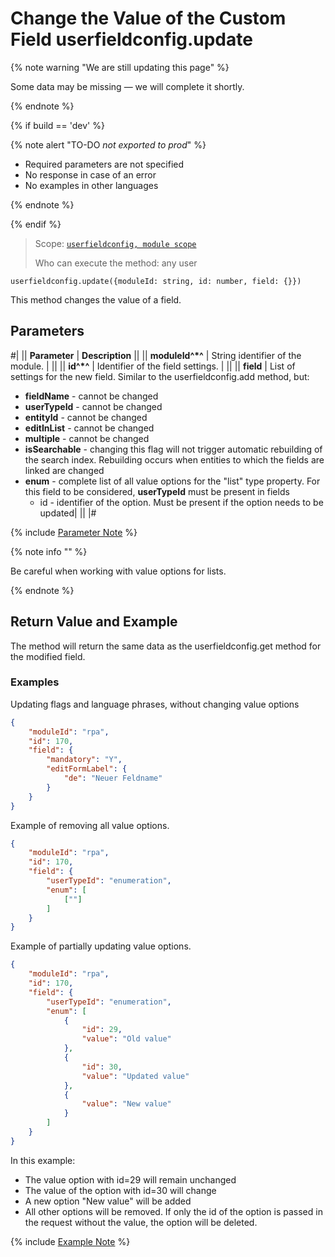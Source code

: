 # Change the Value of the Custom Field userfieldconfig.update

{% note warning "We are still updating this page" %}

Some data may be missing — we will complete it shortly.

{% endnote %}

{% if build == 'dev' %}

{% note alert "TO-DO _not exported to prod_" %}

- Required parameters are not specified
- No response in case of an error
- No examples in other languages
  
{% endnote %}

{% endif %}

> Scope: [`userfieldconfig, module scope`](../../../../scopes/permissions.md)
>
> Who can execute the method: any user

```http
userfieldconfig.update({moduleId: string, id: number, field: {}})
```

This method changes the value of a field.

## Parameters

#|
|| **Parameter** | **Description** ||
|| **moduleId^*^** | String identifier of the module.  | ||
|| **id^*^** | Identifier of the field settings.  | ||
|| **field** | List of settings for the new field. Similar to the userfieldconfig.add method, but:
- **fieldName** - cannot be changed
- **userTypeId** - cannot be changed
- **entityId** - cannot be changed
- **editInList** - cannot be changed
- **multiple** - cannot be changed
- **isSearchable** - changing this flag will not trigger automatic rebuilding of the search index. Rebuilding occurs when entities to which the fields are linked are changed
- **enum** - complete list of all value options for the "list" type property. For this field to be considered, **userTypeId** must be present in fields 
  - id - identifier of the option. Must be present if the option needs to be updated| ||
|#

{% include [Parameter Note](../../../../../_includes/required.md) %}

{% note info "" %}

Be careful when working with value options for lists.

{% endnote %}

## Return Value and Example

The method will return the same data as the userfieldconfig.get method for the modified field.

### Examples

Updating flags and language phrases, without changing value options

```json
{
    "moduleId": "rpa",
    "id": 170,
    "field": {
        "mandatory": "Y",
        "editFormLabel": {
            "de": "Neuer Feldname"
        }    
    }
}
```

Example of removing all value options.

```json
{
    "moduleId": "rpa",
    "id": 170,
    "field": {
        "userTypeId": "enumeration",
        "enum": [
            [""]
        ]    
    }
}
```

Example of partially updating value options.

```json
{
    "moduleId": "rpa",
    "id": 170,
    "field": {
        "userTypeId": "enumeration",
        "enum": [
            {
                "id": 29,
                "value": "Old value"
            },
            {
                "id": 30,
                "value": "Updated value"
            },
            {
                "value": "New value"
            }
        ]    
    }
}
```

In this example:
- The value option with id=29 will remain unchanged
- The value of the option with id=30 will change
- A new option "New value" will be added
- All other options will be removed. If only the id of the option is passed in the request without the value, the option will be deleted.

{% include [Example Note](../../../../../_includes/examples.md) %}